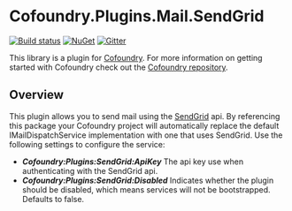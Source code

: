 # Cofoundry.Plugins.Mail.SendGrid

[![Build status](https://ci.appveyor.com/api/projects/status/wquf931go22ibjg6?svg=true)](https://ci.appveyor.com/project/Cofoundry/cofoundry-plugins-mail-sendgrid)
[![NuGet](https://img.shields.io/nuget/v/Cofoundry.Plugins.Mail.SendGrid.svg)](https://www.nuget.org/packages/Cofoundry.Plugins.Mail.SendGrid/)
[![Gitter](https://img.shields.io/gitter/room/cofoundry-cms/cofoundry.svg)](https://gitter.im/cofoundry-cms/cofoundry)


This library is a plugin for [Cofoundry](https://www.cofoundry.org/). For more information on getting started with Cofoundry check out the [Cofoundry repository](https://github.com/cofoundry-cms/cofoundry).

## Overview

This plugin allows you to send mail using the [SendGrid](https://sendgrid.com/) api. By referencing this package your Cofoundry project will automatically replace the default IMailDispatchService implementation with one that uses SendGrid. Use the following settings to configure the service:

- ***Cofoundry:Plugins:SendGrid:ApiKey*** The api key use when authenticating with the SendGrid api.
- ***Cofoundry:Plugins:SendGrid:Disabled*** Indicates whether the plugin should be disabled, which means services will not be bootstrapped. Defaults to false.





